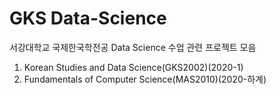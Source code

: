# GKS Data-Science
서강대학교 국제한국학전공 Data Science 수업 관련 프로젝트 모음

1. Korean Studies and Data Science(GKS2002)(2020-1)
2. Fundamentals of Computer Science(MAS2010)(2020-하계)
